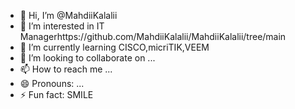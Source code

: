 - 👋 Hi, I’m @MahdiiKalalii
- 👀 I’m interested in IT Managerhttps://github.com/MahdiiKalalii/MahdiiKalalii/tree/main
- 🌱 I’m currently learning CISCO,micriTIK,VEEM
- 💞️ I’m looking to collaborate on ...
- 📫 How to reach me ...
- 😄 Pronouns: ...
- ⚡ Fun fact: SMILE

<!---
MahdiiKalalii/MahdiiKalalii is a ✨ special ✨ repository because its `README.md` (this file) appears on your GitHub profile.
You can click the Preview link to take a look at your changes.
--->

